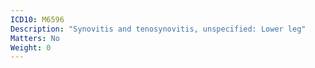 ```yaml
---
ICD10: M6596
Description: "Synovitis and tenosynovitis, unspecified: Lower leg"
Matters: No
Weight: 0
---
```


